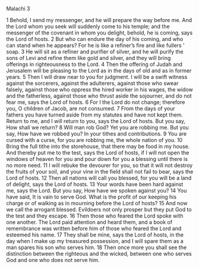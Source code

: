 Malachi 3

1	Behold, I send my messenger, and he will prepare the way before me. And the Lord whom you seek will suddenly come to his temple; and the messenger of the covenant in whom you delight, behold, he is coming, says the Lord of hosts.
2	But who can endure the day of his coming, and who can stand when he appears? For he is like a refiner’s fire and like fullers ’ soap.
3	He will sit as a refiner and purifier of silver, and he will purify the sons of Levi and refine them like gold and silver, and they will bring offerings in righteousness to the Lord.
4	Then the offering of Judah and Jerusalem will be pleasing to the Lord as in the days of old and as in former years.
5	Then I will draw near to you for judgment. I will be a swift witness against the sorcerers, against the adulterers, against those who swear falsely, against those who oppress the hired worker in his wages, the widow and the fatherless, against those who thrust aside the sojourner, and do not fear me, says the Lord of hosts.
6	For I the Lord do not change; therefore you, O children of Jacob, are not consumed.
7	From the days of your fathers you have turned aside from my statutes and have not kept them. Return to me, and I will return to you, says the Lord of hosts. But you say, How shall we return?
8	Will man rob God? Yet you are robbing me. But you say, How have we robbed you? In your tithes and contributions.
9	You are cursed with a curse, for you are robbing me, the whole nation of you.
10	Bring the full tithe into the storehouse, that there may be food in my house. And thereby put me to the test, says the Lord of hosts, if I will not open the windows of heaven for you and pour down for you a blessing until there is no more need.
11	I will rebuke the devourer for you, so that it will not destroy the fruits of your soil, and your vine in the field shall not fail to bear, says the Lord of hosts.
12	Then all nations will call you blessed, for you will be a land of delight, says the Lord of hosts.
13	Your words have been hard against me, says the Lord. But you say, How have we spoken against you?
14	You have said, It is vain to serve God. What is the profit of our keeping his charge or of walking as in mourning before the Lord of hosts?
15	And now we call the arrogant blessed. Evildoers not only prosper but they put God to the test and they escape.
16	Then those who feared the Lord spoke with one another. The Lord paid attention and heard them, and a book of remembrance was written before him of those who feared the Lord and esteemed his name.
17	They shall be mine, says the Lord of hosts, in the day when I make up my treasured possession, and I will spare them as a man spares his son who serves him.
18	Then once more you shall see the distinction between the righteous and the wicked, between one who serves God and one who does not serve him.

